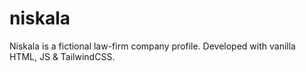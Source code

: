 # niskala
Niskala is a fictional law-firm company profile. Developed with vanilla HTML, JS &amp; TailwindCSS.
